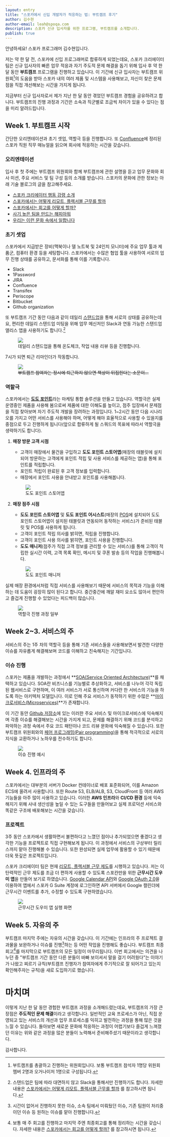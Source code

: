 ```yaml
---
layout: entry
title: "스포카에서 신입 개발자가 적응하는 법: 부트캠프 후기"
author: 김수현
author-email: leah@spoqa.com
description: 스포카 신규 입사자를 위한 프로그램, 부트캠프를 소개합니다.
publish: true
---
```


안녕하세요! 스포카 프로그래머 김수현입니다.

저는 약 한 달 전, 스포카에 신입 프로그래머로 합류하게 되었는데요, 스포카 크리에이터 팀은 신규 입사자의 빠른 업무 적응과 자기 주도적 문제 해결을 돕기 위해 입사 후 약 한 달 동안 **부트캠프** 프로그램을 진행하고 있습니다. 이 기간에 신규 입사자는 부트캠프 위원회[^1]의 도움을 받아 스포카 내의 여러 제품 및 시스템을 사용해보고, 자신이 찾은 문제점을 직접 개선해보는 시간을 가지게 됩니다. 

지금부터 신규 입사자로서 제가 지난 한 달 동안 겪었던 부트캠프 경험을 공유하려고 합니다. 부트캠프의 진행 과정과 기간은 소속과 직군별로 조금씩 차이가 있을 수 있다는 점을 미리 알려드립니다.

## Week 1. 부트캠프 시작

간단한 오리엔테이션과 초기 셋업, 역할극 등을 진행합니다. 또 [Confluence](https://www.atlassian.com/ko/software/confluence)에 정리된 스포카 직원 직무 매뉴얼을 읽으며 회사에 적응하는 시간을 갖습니다.

### 오리엔테이션

입사 후 첫 주에는 부트캠프 위원회와 함께 부트캠프에 관한 설명을 듣고 업무 문화와 회사 미션, 주요 서비스 및 팀 구성 등의 소개를 받습니다. 스포카의 문화에 관한 정보는 아래 기술 블로그의 글을 참고해주세요.

* [스포카 크리에이터 행동 강령 소개](https://spoqa.github.io/2018/06/28/code-of-conduct.html)
* [스포카에서는 어떻게 리모트, 플렉서블 근무를 할까](https://spoqa.github.io/2019/05/28/remote-flexible.html)
* [스포카에서는 회고를 어떻게 할까?](https://spoqa.github.io/2018/08/29/retrospect.html)
* [사기 높은 팀을 만드는 해피아워](https://spoqa.github.io/2018/10/16/happyhour.html)
* [우리는 이런 문화 속에서 일합니다](https://spoqa.github.io/jobs/)

### 초기 셋업

스포카에서 지급받은 장비(맥북이나 델 노트북 및 24인치 모니터)에 주요 업무 툴과 제품군, 컴퓨터 환경 등을 세팅합니다. 스포카에서는 수많은 협업 툴을 사용하여 서로의 업무 진행 상태를 공유하고, 문서화를 통해 이를 기록합니다.

* Slack
* 1Password
* JIRA
* Confluence
* Transifex
* Periscope
* Bitbucket
* Github organization

또 부트캠프 기간 동안 다음과 같이 데일리 [스탠드업](https://en.wikipedia.org/wiki/Stand-up_meeting)을 통해 서로의 상태를 공유하는데요, 편리한 데일리 스탠드업 미팅을 위해 업무 메신저인 Slack과 연동 가능한 스탠드업 앨리스 앱을 사용하기도 합니다.[^2]

<figure>
  <img src="/images/2019-10-22/slack-standup.png" style="margin: 0 auto;" />
  <figcaption>데일리 스탠드업을 통해 온도체크, 작업 내용 리뷰 등을 진행합니다.</figcaption>
</figure>

7시가 되면 퇴근 리마인더가 작동합니다. 

<figure>
  <img src="/images/2019-10-22/slack-reminder.png" style="margin: 0 auto;" />
  <figcaption><del>부트캠프 참여자는 정시에 퇴근하지 않으면 책상이 뒤집힌다는 소문이...</del></figcaption>
</figure>

### 역할극

스포카에서는 [**도도 포인트**](http://www.dodopoint.com/)라는 마케팅 통합 솔루션을 만들고 있습니다. 역할극은 실제 운영중인 제품을 사용해 봄으로써 제품에 대한 이해도를 높이고, 점주 입장에서 문제점을 직접 찾아보며 자기 주도적 개발을 장려하는 과정입니다. 1~2시간 동안 다음 시나리오를 가지고 어떤 서비스를 사용해야 하며, 어떻게 해야 효율적으로 사용할 수 있을지를 중점으로 두고 진행하게 됩니다(앞으로 합류하게 될 스쿼드의 목표에 따라서 역할극을 생략하기도 합니다).

1. **매장 방문 고객 시점** 

    - 고객이 매장에서 물건을 구입하고 **도도 포인트 스토어앱**(매장의 태블릿에 설치되어 방문하는 고객에게 포인트 적립 및 사용 서비스를 제공하는 앱)을 통해 포인트를 적립합니다.
    - 포인트 적립이 완료된 후 고객 정보를 입력합니다.
    - 매장에서 포인트 사용을 안내받고 포인트를 사용해봅니다.
	
    <figure>
      <img src="/images/2019-10-22/img-point-hero.png" style="margin: 0 auto;" />
      <figcaption>도도 포인트 스토어앱</figcaption>
    </figure>

2. **매장 점주 시점**

    - **도도 포인트 스토어앱** 및 **도도 포인트 어시스트**(매장의 [POS](https://en.wikipedia.org/wiki/Point_of_sale)에 설치되어 도도 포인트 스토어앱이 설치된 태블릿과 연동되어 동작하는 서비스)가 준비된 태블릿 및 POS를 사용하게 됩니다.
    - 고객이 포인트 적립 의사를 밝히면, 적립을 진행합니다.
    - 고객이 포인트 사용 의사를 밝히면, 포인트 사용을 진행합니다.
    - **도도 매니저**(점주가 직접 고객 정보를 관리할 수 있는 서비스)를 통해 고객이 적립한 실시간 이력, 고객 목록 확인, 메시지 및 쿠폰 발송 등의 작업을 진행해봅니다.

    <figure>
      <img src="/images/2019-10-22/img-index-manager.png" style="margin: 0 auto;" />
     <figcaption>도도 포인트 매니저</figcaption>
    </figure>

실제 매장 환경에서처럼 직접 서비스를 사용해보기 때문에 서비스의 목적과 기능을 이해하는 데 도움이 굉장히 많이 된다고 합니다. 중간중간에 깨알 재미 요소도 많아서 편안하고 즐겁게 진행할 수 있었다는 피드백이 많습니다.

<figure>
  <img src="/images/2019-10-22/roleplay.png" style="margin: 0 auto;" />
  <figcaption>역할극 진행 과정 일부</figcaption>
</figure>


## Week 2~3. 서비스의 주

서비스의 주는 1주 차의 역할극 등을 통해 기존 서비스들을 사용해보면서 발견한 다양한 이슈를 자유롭게 해결해보며 코드를 이해하고 친숙해지는 기간입니다. 

### 이슈 진행

스포카는 제품을 개발하는 과정에서 **[SOA(Service Oriented Architecture)](https://www.ibm.com/support/knowledgecenter/en/SSMQ79_9.5.1/com.ibm.egl.pg.doc/topics/pegl_serv_overview.html)**를 채택하고 있습니다. SOA란 비즈니스를 기능별로 추상화하고, 서비스를 나누어 각각 독립된 웹서비스로 구현하며, 이 여러 서비스가 서로 통신하며 커다란 한 서비스의 기능을 하도록 하는 아키텍처 모델입니다. 이로 인해 주요 서비스가 동작하기 위한 수많은 **[마이크로서비스(Microservices)](https://www.redhat.com/ko/topics/microservices/what-are-microservices)**가 존재합니다.

이 기간 동안 [Github 저장소](https://github.com/spoqa)에 있는 이러한 주요 서비스 및 마이크로서비스에 익숙해지며 각종 이슈를 해결해보는 시간을 가지게 되고, 문제를 해결하기 위해 코드를 분석하고 파악하는 과정 속에서 주요 코드 패턴이나 코드 리뷰 문화에 익숙해질 수 있습니다. 또한 부트캠프 위원회와의 [페어 프로그래밍(Pair programming)](https://en.wikipedia.org/wiki/Pair_programming)을 통해 적극적으로 서로의 지식을 교환하거나 노하우를 전수하기도 합니다.

<figure>
  <img src="/images/2019-10-22/issue.png" style="margin: 0 auto;" />
  <figcaption>이슈 진행 예시</figcaption>
</figure>


## Week 4. 인프라의 주

스포카에서는 대부분의 서버가 Docker 컨테이너로 배포 표준화되어, 이를 Amazon ECS에 올려서 사용합니다. 또한 Route 53, ELB/ALB, S3, CloudFront 등 여러 AWS 기능들을 아주 많이 사용하고 있습니다. 이러한 **AWS 인프라**와 **CI/CD 환경** 등에 익숙해지기 위해 사내 생산성을 높일 수 있는 도구들을 만들어보고 실제 프로덕션 서비스와 똑같은 구조에 배포해보는 시간을 갖습니다.

### 프로젝트

3주 동안 스포카에서 생활하면서 불편하다고 느꼈던 점이나 추가되었으면 좋겠다고 생각한 기능을 프로젝트로 직접 구현해보게 됩니다. 이 과정에서 서비스의 구상부터 릴리스까지 맡아 진행해볼 수 있습니다. 또한 완성되면 실제 업무에 활용할 수 있기 때문에 더욱 뜻깊은 프로젝트입니다.

스포카 크리에이터 팀은 현재 [리모트, 플렉서블 근무 제도](https://spoqa.github.io/2019/05/28/remote-flexible.html)를 시행하고 있습니다. 저는 이 탄력적인 근무 제도를 조금 더 편하게 사용할 수 있도록 스포칸만을 위한 **근무시간 도우미 앱**을 만들어 보기로 하였습니다. [Google Calendar API](https://developers.google.com/calendar)와 [Google OAuth 2.0](https://developers.google.com/identity/protocols/OAuth2)을 이용하여 앱에서 스포카 G Suite 계정에 로그인하면 API 서버에서 Google 캘린더에 근무시간 이벤트를 추가, 수정할 수 있도록 구현하였습니다. 

<figure>
  <img src="/images/2019-10-22/app-screenshot.png" style="margin: 0 auto;" />
  <figcaption>근무시간 도우미 앱 실행 화면</figcaption>
</figure>


## Week 5. 자유의 주

부트캠프 마지막 주에는 자유의 시간을 갖습니다. 이 기간에는 인프라의 주 프로젝트 결과물을 보완하거나 이슈를 진행[^3]하는 등 어떤 작업을 진행해도 좋습니다. 부트캠프 최종회고[^4]를 마지막으로 부트캠프의 모든 일정이 마무리됩니다. 이번 회고에서는 의견을 나누던 중 "부트캠프 기간 동안 다른 분들이 바빠 보이셔서 말을 걸기 어려웠다"는 이야기가 나왔고 찌르기 규칙(부트캠프 진행자가 참여자에게 주기적으로 잘 되어가고 있는지 확인해주자는 규칙)을 새로 도입하기로 했습니다. 

# 마치며

이렇게 지난 한 달 동안 경험한 부트캠프 과정을 소개해드렸는데요, 부트캠프의 가장 큰 장점은 **주도적인 문제 해결**이라고 생각합니다. 일반적인 교육 프로세스가 아닌, 직접 운영되고 있는 서비스의 개선과 업무 프로세스를 익히고 발전하는 과정을 통해 많은 것을 느낄 수 있습니다. 돌아보면 새로운 문화에 적응하는 과정이 어렵기보다 즐겁게 느껴졌던 이유는 위와 같은 과정을 많은 분들이 노력해서 준비해주셨기 때문이라고 생각합니다. 

감사합니다. 


[1]: https://spoqa.github.io/2019/10/22/bootcamp-review.html

[^1]: 부트캠프를 총괄하고 진행하는 위원회입니다. 보통 부트캠프 참석자 1명당 위원회 멤버 2명과 오거나이저 1명으로 구성됩니다.

[^2]: 스탠드업은 팀에 따라 대면하지 않고 Slack을 통해서만 진행하기도 합니다. 자세한 내용은 [스포카에서는 어떻게 리모트, 플렉서블 근무를 할까](https://spoqa.github.io/2019/05/28/remote-flexible.html) 를 참고하시면 됩니다.

[^3]: 시간이 없어서 진행하지 못한 이슈, 소속 팀에서 미뤄뒀던 이슈, 기존 팀원이 처리중이던 이슈 등 원하는 이슈를 맡아 진행합니다.

[^4]: 보통 매 주 회고를 진행하고 마지막 주엔 최종회고를 통해 정리하는 시간을 갖습니다. 자세한 내용은 [스포카에서는 회고를 어떻게 할까?](https://spoqa.github.io/2018/08/29/retrospect.html) 를 참고하시면 됩니다.
